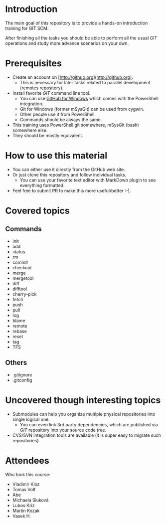 # Introduction

The main goal of this repository is to provide a hands-on introduction training
for GIT SCM.

After finishing all the tasks you should be able to perform all the usual GIT
operations and study more advance scenarios on your own.

# Prerequisites

* Create an account on [http://github.org](http://github.org).
  * This is necessary for later tasks related to parallel development (remotes
    repository).
* Install favorite _GIT_ command line tool.
  * You can use [GitHub for Windows](https://desktop.github.com/) which
    comes with the PowerShell integration.
  * Git for Windows (former mSysGit) can be used from cygwin.
  * Other people use it from PowerShell.
  * Commands should be always the same.
* This training uses PowerShell git somewhere, mSysGit (bash) somewhere
  else.
* They should be mostly equivalent.

# How to use this material

* You can either use it directly from the GitHub web site.
* Or just clone this repository and follow individual tasks.
  * You can use your favorite text editor with MarkDown plugin to see everything
    formatted.
* Feel free to submit PR to make this more useful/better :-).

# Covered topics

## Commands

* init
* add
* status
* rm
* commit
* checkout
* merge
* mergetool
* diff
* difftool
* cherry-pick
* fetch
* push
* pull
* log
* blame
* remote
* rebase
* reset
* tag
* TFS

## Others

* .gitignore
* .gitconfig

# Uncovered though interesting topics

* Submodules can help you organize multiple physical repositories into
  single logical one.
  * You can even link 3rd party dependencies, which are published via
    _GIT_ repository into your source code tree.
* CVS/SVN integration tools are available (it is super easy to migrate
  such repositories).

# Attendees

Who took this course:

* Vladimir Kloz
* Tomas Volf
* Abe
* Michaela Sluková
* Lubos Kriz
* Martin Kozak
* Vasek H.

